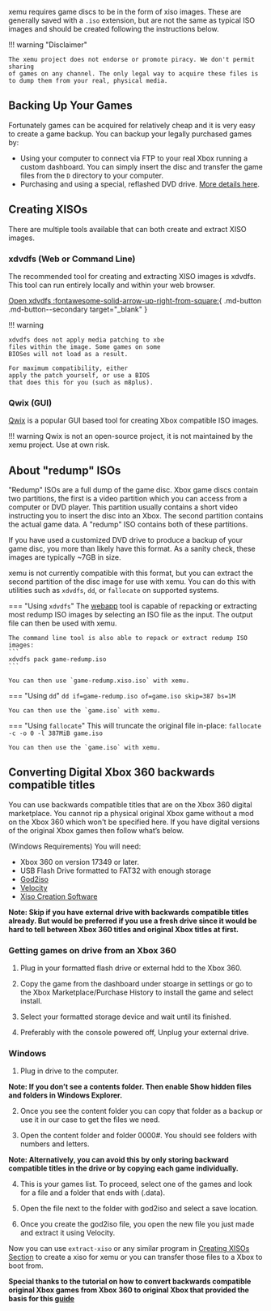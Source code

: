 xemu requires game discs to be in the form of xiso images. These are generally
saved with a `.iso` extension, but are not the same as typical ISO images and
should be created following the instructions below.

!!! warning "Disclaimer"

    The xemu project does not endorse or promote piracy. We don't permit sharing
    of games on any channel. The only legal way to acquire these files is
    to dump them from your real, physical media.

## Backing Up Your Games

Fortunately games can be acquired for relatively cheap and it is very easy to
create a game backup. You can backup your legally purchased games by:

* Using your computer to connect via FTP to your real Xbox running a custom
  dashboard. You can simply insert the disc and transfer the game files from the
  `D` directory to your computer.
* Purchasing and using a special, reflashed DVD drive. [More details here](http://wiki.redump.org/index.php?title=Microsoft_Xbox_and_Xbox_360_Dumping_Guide).

## Creating XISOs

There are multiple tools available that can both create and extract XISO images.

### xdvdfs (Web or Command Line)

The recommended tool for creating and extracting XISO images is xdvdfs. This tool can run entirely locally and within your web browser.

[Open xdvdfs :fontawesome-solid-arrow-up-right-from-square:](https://xiso.antangelo.com){ .md-button .md-button--secondary target="_blank" }

!!! warning

    xdvdfs does not apply media patching to xbe
    files within the image. Some games on some
    BIOSes will not load as a result.

    For maximum compatibility, either
    apply the patch yourself, or use a BIOS
    that does this for you (such as m8plus).

### Qwix (GUI)

[Qwix](https://avalaunch.net/qwix/) is a popular GUI based tool for creating
Xbox compatible ISO images.

!!! warning
    Qwix is not an open-source project, it is not maintained by the xemu project. Use at own risk.

## About "redump" ISOs

"Redump" ISOs are a full dump of the game disc. Xbox game discs contain two
partitions, the first is a video partition which you can access from a computer
or DVD player. This partition usually contains a short video instructing you to
insert the disc into an Xbox. The second partition contains the actual game
data. A "redump" ISO contains both of these partitions.

If you have used a customized DVD drive to produce a backup of your game disc,
you more than likely have this format. As a sanity check, these images are
typically ~7GB in size.

xemu is not currently compatible with this format, but you can extract the
second partition of the disc image for use with xemu.
You can do this with utilities such as `xdvdfs`, `dd`, or `fallocate` on supported systems.

=== "Using `xdvdfs`"
    The [webapp](https://xiso.antangelo.com/) tool is capable of repacking or extracting most redump ISO images
    by selecting an ISO file as the input. The output file can then be used with xemu.

    The command line tool is also able to repack or extract redump ISO images:
    ```
    xdvdfs pack game-redump.iso
    ```

    You can then use `game-redump.xiso.iso` with xemu.

=== "Using `dd`"
    ```
    dd if=game-redump.iso of=game.iso skip=387 bs=1M
    ```

    You can then use the `game.iso` with xemu.

=== "Using `fallocate`"
    This will truncate the original file in-place:
    ```
    fallocate -c -o 0 -l 387MiB game.iso
    ```

    You can then use the `game.iso` with xemu.

## Converting Digital Xbox 360 backwards compatible titles

You can use backwards compatible titles that are on the Xbox 360 digital marketplace. You cannot rip a physical original Xbox game without a mod on the Xbox 360 which won't be specified here. If you have digital versions of the original Xbox games then follow what’s below.

(Windows Requirements) You will need:

* Xbox 360 on version 17349 or later.
* USB Flash Drive formatted to FAT32 with enough storage
* [God2iso](https://github.com/raburton/god2iso/releases) 
* [Velocity](https://github.com/hetelek/Velocity/releases)
* [Xiso Creation Software](https://xemu.app/docs/disc-images/#creating-xisos)

**Note: Skip if you have external drive with backwards compatible titles already. But would be preferred if you use a fresh drive since it would be hard to tell between Xbox 360 titles and original Xbox titles at first.**

### Getting games on drive from an Xbox 360

1. Plug in your formatted flash drive or external hdd to the Xbox 360.

2. Copy the game from the dashboard under stoarge in settings or go to the Xbox Marketplace/Purchase History to install the game and select install.

3. Select your formatted storage device and wait until its finished.

4. Preferably with the console powered off, Unplug your external drive.


### Windows

1. Plug in drive to the computer.

**Note: If you don’t see a contents folder. Then enable Show hidden files and folders in Windows Explorer.**

2. Once you see the content folder you can copy that folder as a backup or use it in our case to get the files we need.

3. Open the content folder and folder 0000#. You should see folders with numbers and letters. 

**Note: Alternatively, you can avoid this by only storing backward compatible titles in the drive or by copying each game individually.**

4. This is your games list. To proceed, select one of the games and look for a file and a folder that ends with (.data). 

5. Open the file next to the folder with god2iso and select a save location.

6. Once you create the god2iso file, you open the new file you just made and extract it using Velocity.

Now you can use `extract-xiso` or any similar program in [Creating XISOs Section](https://xemu.app/docs/disc-images/#creating-xisos) to create a xiso for xemu or you can transfer those files to a Xbox to boot from. 

**Special thanks to the tutorial on how to convert backwards compatible original Xbox games from Xbox 360 to original Xbox that provided the basis for this [guide](https://www.reddit.com/r/originalxbox/comments/f12psc/comment/fh26eiq/)**
